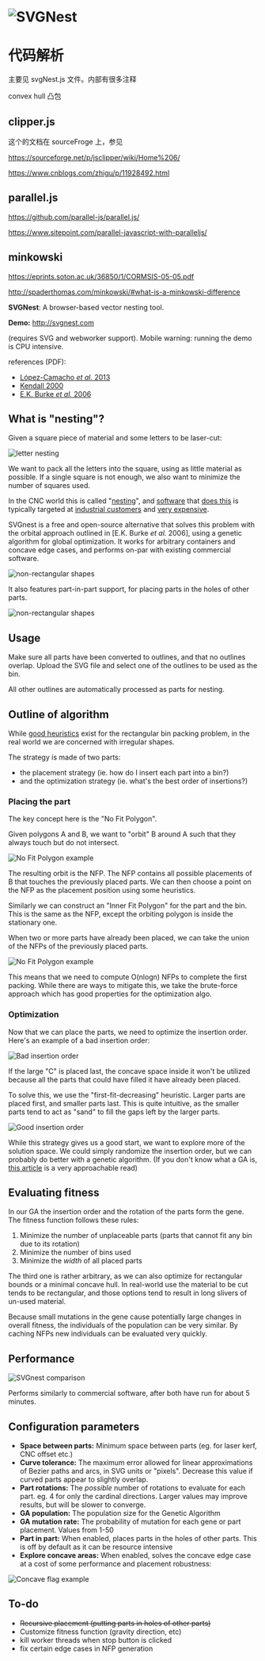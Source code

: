 # ![SVGNest](http://svgnest.com/github/logo2.png)

# 代码解析

主要见 svgNest.js 文件。内部有很多注释

convex hull 凸包

## clipper.js

这个的文档在 sourceFroge 上，参见

https://sourceforge.net/p/jsclipper/wiki/Home%206/

https://www.cnblogs.com/zhigu/p/11928492.html

## parallel.js

https://github.com/parallel-js/parallel.js/

https://www.sitepoint.com/parallel-javascript-with-paralleljs/

## minkowski

https://eprints.soton.ac.uk/36850/1/CORMSIS-05-05.pdf

http://spaderthomas.com/minkowski/#what-is-a-minkowski-difference

**SVGNest**: A browser-based vector nesting tool.

**Demo:** http://svgnest.com

(requires SVG and webworker support). Mobile warning: running the demo is CPU intensive.

references (PDF):

- [López-Camacho _et al._ 2013](http://www.cs.stir.ac.uk/~goc/papers/EffectiveHueristic2DAOR2013.pdf)
- [Kendall 2000](http://www.graham-kendall.com/papers/k2001.pdf)
- [E.K. Burke _et al._ 2006](http://citeseerx.ist.psu.edu/viewdoc/download?doi=10.1.1.440.379&rep=rep1&type=pdf)

## What is "nesting"?

Given a square piece of material and some letters to be laser-cut:

![letter nesting](http://svgnest.com/github/letters.png)

We want to pack all the letters into the square, using as little material as possible. If a single square is not enough, we also want to minimize the number of squares used.

In the CNC world this is called "[nesting](http://sigmanest.com/)", and [software](http://www.mynesting.com/) that [does this](http://www.autodesk.com/products/trunest/overview) is typically targeted at [industrial customers](http://www.hypertherm.com/en/Products/Automated_cutting/Nesting_software/) and [very expensive](http://www.nestfab.com/pricing/).

SVGnest is a free and open-source alternative that solves this problem with the orbital approach outlined in [E.K. Burke *et al.* 2006], using a genetic algorithm for global optimization. It works for arbitrary containers and concave edge cases, and performs on-par with existing commercial software.

![non-rectangular shapes](http://svgnest.com/github/shapes.png)

It also features part-in-part support, for placing parts in the holes of other parts.

![non-rectangular shapes](http://svgnest.com/github/recursion.png)

## Usage

Make sure all parts have been converted to outlines, and that no outlines overlap. Upload the SVG file and select one of the outlines to be used as the bin.

All other outlines are automatically processed as parts for nesting.

## Outline of algorithm

While [good heuristics](http://cgi.csc.liv.ac.uk/~epa/surveyhtml.html) exist for the rectangular bin packing problem, in the real world we are concerned with irregular shapes.

The strategy is made of two parts:

- the placement strategy (ie. how do I insert each part into a bin?)
- and the optimization strategy (ie. what's the best order of insertions?)

### Placing the part

The key concept here is the "No Fit Polygon".

Given polygons A and B, we want to "orbit" B around A such that they always touch but do not intersect.

![No Fit Polygon example](http://svgnest.com/github/nfp.png)

The resulting orbit is the NFP. The NFP contains all possible placements of B that touches the previously placed parts. We can then choose a point on the NFP as the placement position using some heuristics.

Similarly we can construct an "Inner Fit Polygon" for the part and the bin. This is the same as the NFP, except the orbiting polygon is inside the stationary one.

When two or more parts have already been placed, we can take the union of the NFPs of the previously placed parts.

![No Fit Polygon example](http://svgnest.com/github/nfp2.png)

This means that we need to compute O(nlogn) NFPs to complete the first packing. While there are ways to mitigate this, we take the brute-force approach which has good properties for the optimization algo.

### Optimization

Now that we can place the parts, we need to optimize the insertion order. Here's an example of a bad insertion order:

![Bad insertion order](http://svgnest.com/github/badnest.png)

If the large "C" is placed last, the concave space inside it won't be utilized because all the parts that could have filled it have already been placed.

To solve this, we use the "first-fit-decreasing" heuristic. Larger parts are placed first, and smaller parts last. This is quite intuitive, as the smaller parts tend to act as "sand" to fill the gaps left by the larger parts.

![Good insertion order](http://svgnest.com/github/goodnest.png)

While this strategy gives us a good start, we want to explore more of the solution space. We could simply randomize the insertion order, but we can probably do better with a genetic algorithm. (If you don't know what a GA is, [this article](http://www.ai-junkie.com/ga/intro/gat1.html) is a very approachable read)

## Evaluating fitness

In our GA the insertion order and the rotation of the parts form the gene. The fitness function follows these rules:

1. Minimize the number of unplaceable parts (parts that cannot fit any bin due to its rotation)
2. Minimize the number of bins used
3. Minimize the _width_ of all placed parts

The third one is rather arbitrary, as we can also optimize for rectangular bounds or a minimal concave hull. In real-world use the material to be cut tends to be rectangular, and those options tend to result in long slivers of un-used material.

Because small mutations in the gene cause potentially large changes in overall fitness, the individuals of the population can be very similar. By caching NFPs new individuals can be evaluated very quickly.

## Performance

![SVGnest comparison](http://svgnest.com/github/comparison1.png)

Performs similarly to commercial software, after both have run for about 5 minutes.

## Configuration parameters

- **Space between parts:** Minimum space between parts (eg. for laser kerf, CNC offset etc.)
- **Curve tolerance:** The maximum error allowed for linear approximations of Bezier paths and arcs, in SVG units or "pixels". Decrease this value if curved parts appear to slightly overlap.
- **Part rotations:** The _possible_ number of rotations to evaluate for each part. eg. 4 for only the cardinal directions. Larger values may improve results, but will be slower to converge.
- **GA population:** The population size for the Genetic Algorithm
- **GA mutation rate:** The probability of mutation for each gene or part placement. Values from 1-50
- **Part in part:** When enabled, places parts in the holes of other parts. This is off by default as it can be resource intensive
- **Explore concave areas:** When enabled, solves the concave edge case at a cost of some performance and placement robustness:

![Concave flag example](http://svgnest.com/github/concave.png)

## To-do

- ~~Recursive placement (putting parts in holes of other parts)~~
- Customize fitness function (gravity direction, etc)
- kill worker threads when stop button is clicked
- fix certain edge cases in NFP generation
